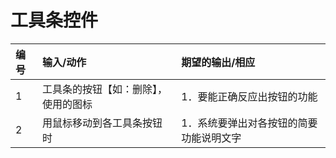 # 工具条控件
| 编号 | 输入/动作                            | 期望的输出/相应                         |
| :--- | :----------------------------------- | :-------------------------------------- |
| 1    | 工具条的按钮【如：删除】，使用的图标 | 1．要能正确反应出按钮的功能             |
| 2    | 用鼠标移动到各工具条按钮时           | 1．系统要弹出对各按钮的简要功能说明文字 |